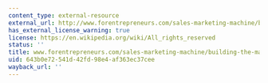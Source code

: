 ```yaml
---
content_type: external-resource
external_url: http://www.forentrepreneurs.com/sales-marketing-machine/building-the-machine/
has_external_license_warning: true
license: https://en.wikipedia.org/wiki/All_rights_reserved
status: ''
title: www.forentrepreneurs.com/sales-marketing-machine/building-the-machine/
uid: 643b0e72-541d-42fd-98e4-af363ec37cee
wayback_url: ''
---
```

